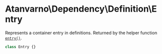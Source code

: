 # Atanvarno\Dependency\Definition\Entry
Represents a container entry in definitions. Returned by the helper function 
[`entry()`](Functions.md#entry).
```php
class Entry {}
```
